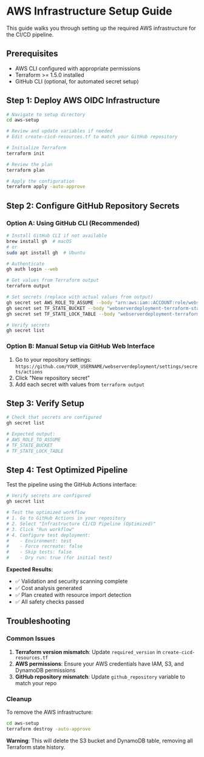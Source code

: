# AWS Infrastructure Setup Guide

This guide walks you through setting up the required AWS infrastructure for the CI/CD pipeline.

## Prerequisites

- AWS CLI configured with appropriate permissions
- Terraform >= 1.5.0 installed
- GitHub CLI (optional, for automated secret setup)

## Step 1: Deploy AWS OIDC Infrastructure

```bash
# Navigate to setup directory
cd aws-setup

# Review and update variables if needed
# Edit create-cicd-resources.tf to match your GitHub repository

# Initialize Terraform
terraform init

# Review the plan
terraform plan

# Apply the configuration
terraform apply -auto-approve
```

## Step 2: Configure GitHub Repository Secrets

### Option A: Using GitHub CLI (Recommended)

```bash
# Install GitHub CLI if not available
brew install gh  # macOS
# or
sudo apt install gh  # Ubuntu

# Authenticate
gh auth login --web

# Get values from Terraform output
terraform output

# Set secrets (replace with actual values from output)
gh secret set AWS_ROLE_TO_ASSUME --body "arn:aws:iam::ACCOUNT:role/webserverdeployment-github-actions-role"
gh secret set TF_STATE_BUCKET --body "webserverdeployment-terraform-state-SUFFIX"
gh secret set TF_STATE_LOCK_TABLE --body "webserverdeployment-terraform-state-lock"

# Verify secrets
gh secret list
```

### Option B: Manual Setup via GitHub Web Interface

1. Go to your repository settings: `https://github.com/YOUR_USERNAME/webserverdeployment/settings/secrets/actions`
2. Click "New repository secret"
3. Add each secret with values from `terraform output`

## Step 3: Verify Setup

```bash
# Check that secrets are configured
gh secret list

# Expected output:
# AWS_ROLE_TO_ASSUME
# TF_STATE_BUCKET  
# TF_STATE_LOCK_TABLE
```

## Step 4: Test Optimized Pipeline

Test the pipeline using the GitHub Actions interface:

```bash
# Verify secrets are configured
gh secret list

# Test the optimized workflow
# 1. Go to GitHub Actions in your repository
# 2. Select "Infrastructure CI/CD Pipeline (Optimized)"
# 3. Click "Run workflow"
# 4. Configure test deployment:
#    - Environment: test
#    - Force recreate: false
#    - Skip tests: false
#    - Dry run: true (for initial test)
```

**Expected Results:**
- ✅ Validation and security scanning complete
- ✅ Cost analysis generated
- ✅ Plan created with resource import detection
- ✅ All safety checks passed

## Troubleshooting

### Common Issues

1. **Terraform version mismatch**: Update `required_version` in `create-cicd-resources.tf`
2. **AWS permissions**: Ensure your AWS credentials have IAM, S3, and DynamoDB permissions
3. **GitHub repository mismatch**: Update `github_repository` variable to match your repo

### Cleanup

To remove the AWS infrastructure:

```bash
cd aws-setup
terraform destroy -auto-approve
```

**Warning**: This will delete the S3 bucket and DynamoDB table, removing all Terraform state history.